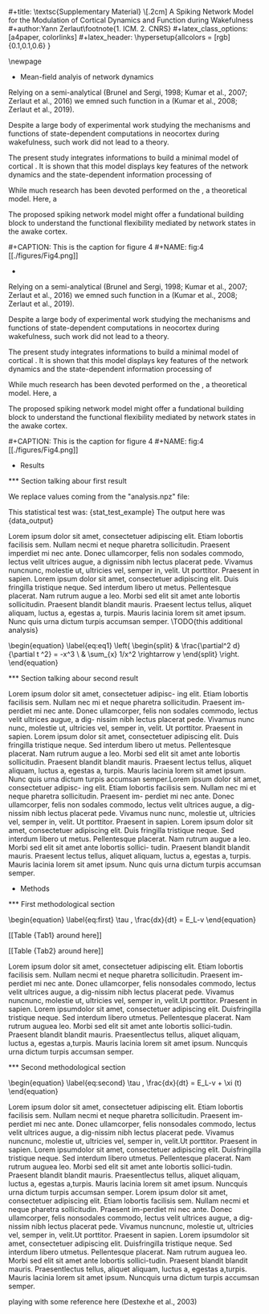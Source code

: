 #+title: \textsc{Supplementary Material} \\[.2cm] A Spiking Network Model for the Modulation of Cortical Dynamics and Function during Wakefulness
#+author:Yann Zerlaut\footnote{1. ICM. 2. CNRS}
#+latex_class_options: [a4paper, colorlinks]
#+latex_header: \hypersetup{allcolors = [rgb]{0.1,0.1,0.6} }

\newpage

* Mean-field analyis of network dynamics

Relying on a semi-analytical (Brunel and Sergi, 1998; Kumar et al., 2007; Zerlaut et al., 2016) we emned such function in a (Kumar et al., 2008; Zerlaut et al., 2019).

Despite a large body of experimental work studying the mechanisms and functions of state-dependent computations in neocortex during wakefulness, such work did not lead to a theory.

The present study integrates informations to build a minimal model of cortical  . It is shown that this model displays key features of the network dynamics and the state-dependent information processing of 

While much research has been devoted performed on the , a theoretical model. Here, a 

The proposed spiking network model might offer a fundational building block to  understand the functional flexibility mediated by network states in the awake cortex.

#+CAPTION: This is the caption for figure 4
#+NAME:   fig:4
[[./figures/Fig4.png]]

* 

Relying on a semi-analytical (Brunel and Sergi, 1998; Kumar et al., 2007; Zerlaut et al., 2016) we emned such function in a (Kumar et al., 2008; Zerlaut et al., 2019).

Despite a large body of experimental work studying the mechanisms and functions of state-dependent computations in neocortex during wakefulness, such work did not lead to a theory.

The present study integrates informations to build a minimal model of cortical  . It is shown that this model displays key features of the network dynamics and the state-dependent information processing of 

While much research has been devoted performed on the , a theoretical model. Here, a 

The proposed spiking network model might offer a fundational building block to  understand the functional flexibility mediated by network states in the awake cortex.

#+CAPTION: This is the caption for figure 4
#+NAME:   fig:4
[[./figures/Fig4.png]]

* Results


*** Section talking abour first result

We replace values coming from the "analysis.npz" file:

This statistical test was: {stat_test_example}
The output here was {data_output}

Lorem ipsum dolor sit amet, consectetuer adipiscing elit. Etiam lobortis facilisis sem. Nullam necmi et neque pharetra sollicitudin. Praesent imperdiet mi nec ante. Donec ullamcorper, felis non sodales commodo, lectus velit ultrices augue, a dignissim nibh lectus placerat pede. Vivamus nuncnunc, molestie ut, ultricies vel, semper in, velit. Ut porttitor. Praesent in sapien. Lorem ipsum dolor sit amet, consectetuer adipiscing elit. Duis fringilla tristique neque. Sed interdum libero ut metus. Pellentesque placerat. Nam rutrum augue a leo. Morbi sed elit sit amet ante lobortis sollicitudin. Praesent blandit blandit mauris. Praesent lectus tellus, aliquet aliquam, luctus a, egestas a, turpis. Mauris lacinia lorem sit amet ipsum. Nunc quis urna dictum turpis accumsan semper. \TODO{this additional analysis}

\begin{equation}
\label{eq:eq1}
\left\{
\begin{split}
& \frac{\partial^2 d}{\partial t ^2} = -x^3 \\
& \sum_{x} 1/x^2 \rightarrow y
\end{split}
\right.
\end{equation}


*** Section talking abour second result

Lorem ipsum dolor sit amet, consectetuer adipisc- ing elit. Etiam lobortis facilisis sem. Nullam nec mi et neque pharetra sollicitudin. Praesent im- perdiet mi nec ante. Donec ullamcorper, felis non sodales commodo, lectus velit ultrices augue, a dig- nissim nibh lectus placerat pede. Vivamus nunc nunc, molestie ut, ultricies vel, semper in, velit.  Ut porttitor. Praesent in sapien. Lorem ipsum dolor sit amet, consectetuer adipiscing elit. Duis fringilla tristique neque. Sed interdum libero ut metus. Pellentesque placerat. Nam rutrum augue a leo. Morbi sed elit sit amet ante lobortis sollicitudin. Praesent blandit blandit mauris. Praesent lectus tellus, aliquet aliquam, luctus a, egestas a, turpis. Mauris lacinia lorem sit amet ipsum. Nunc quis urna dictum turpis accumsan semper.Lorem ipsum dolor sit amet, consectetuer adipisc- ing elit. Etiam lobortis facilisis sem. Nullam nec mi et neque pharetra sollicitudin. Praesent im- perdiet mi nec ante. Donec ullamcorper, felis non sodales commodo, lectus velit ultrices augue, a dig- nissim nibh lectus placerat pede. Vivamus nunc nunc, molestie ut, ultricies vel, semper in, velit. Ut porttitor. Praesent in sapien. Lorem ipsum dolor sit amet, consectetuer adipiscing elit. Duis fringilla tristique neque. Sed interdum libero ut metus. Pellentesque placerat. Nam rutrum augue a leo. Morbi sed elit sit amet ante lobortis sollici- tudin. Praesent blandit blandit mauris. Praesent lectus tellus, aliquet aliquam, luctus a, egestas a, turpis. Mauris lacinia lorem sit amet ipsum. Nunc quis urna dictum turpis accumsan semper.

* Methods

*** First methodological section

\begin{equation}
\label{eq:first}
\tau \, \frac{dx}{dt} = E_L-v
\end{equation}

[[Table {Tab1} around here]]

[[Table {Tab2} around here]]

Lorem ipsum dolor sit amet, consectetuer adipiscing elit. Etiam
lobortis facilisis sem. Nullam necmi et neque pharetra
sollicitudin. Praesent im-perdiet mi nec ante. Donec ullamcorper,
felis nonsodales commodo, lectus velit ultrices augue, a dig-nissim
nibh lectus placerat pede. Vivamus nuncnunc, molestie ut, ultricies
vel, semper in, velit.Ut porttitor. Praesent in sapien. Lorem
ipsumdolor sit amet, consectetuer adipiscing elit. Duisfringilla
tristique neque. Sed interdum libero utmetus. Pellentesque
placerat. Nam rutrum auguea leo. Morbi sed elit sit amet ante lobortis
sollici-tudin. Praesent blandit blandit mauris. Praesentlectus tellus,
aliquet aliquam, luctus a, egestas a,turpis. Mauris lacinia lorem sit
amet ipsum. Nuncquis urna dictum turpis accumsan semper.

*** Second methodological section

\begin{equation}
\label{eq:second}
\tau \, \frac{dx}{dt} = E_L-v + \xi (t)
\end{equation}

Lorem ipsum dolor sit amet, consectetuer adipiscing elit. Etiam
lobortis facilisis sem. Nullam necmi et neque pharetra
sollicitudin. Praesent im-perdiet mi nec ante. Donec ullamcorper,
felis nonsodales commodo, lectus velit ultrices augue, a dig-nissim
nibh lectus placerat pede. Vivamus nuncnunc, molestie ut, ultricies
vel, semper in, velit.Ut porttitor. Praesent in sapien. Lorem
ipsumdolor sit amet, consectetuer adipiscing elit. Duisfringilla
tristique neque. Sed interdum libero utmetus. Pellentesque
placerat. Nam rutrum auguea leo. Morbi sed elit sit amet ante lobortis
sollici-tudin. Praesent blandit blandit mauris. Praesentlectus tellus,
aliquet aliquam, luctus a, egestas a,turpis. Mauris lacinia lorem sit
amet ipsum. Nuncquis urna dictum turpis accumsan semper.  Lorem ipsum
dolor sit amet, consectetuer adipiscing elit. Etiam lobortis facilisis
sem. Nullam necmi et neque pharetra sollicitudin. Praesent im-perdiet
mi nec ante. Donec ullamcorper, felis nonsodales commodo, lectus velit
ultrices augue, a dig-nissim nibh lectus placerat pede. Vivamus
nuncnunc, molestie ut, ultricies vel, semper in, velit.Ut
porttitor. Praesent in sapien. Lorem ipsumdolor sit amet, consectetuer
adipiscing elit. Duisfringilla tristique neque. Sed interdum libero
utmetus. Pellentesque placerat. Nam rutrum auguea leo. Morbi sed elit
sit amet ante lobortis sollici-tudin. Praesent blandit blandit
mauris. Praesentlectus tellus, aliquet aliquam, luctus a, egestas
a,turpis. Mauris lacinia lorem sit amet ipsum. Nuncquis urna dictum
turpis accumsan semper.


playing with some reference here (Destexhe et al., 2003)

